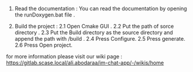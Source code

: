 1. Read the documentation :
	You can read the documentation by opening the runDoxygen.bat file .
	
	
2. Build the project :
 2.1 Open Cmake GUI .
 2.2 Put the path of sorce directory .
 2.3 Put the Build directory as the source directory and append the path with /build .
 2.4 Press Configure.
 2.5 Press generate.
 2.6 Press Open project.
 
 
 for more information please visit our wiki page :
 https://gitlab.scase.local/ali.abodaraa/im-chat-app/-/wikis/home 
 